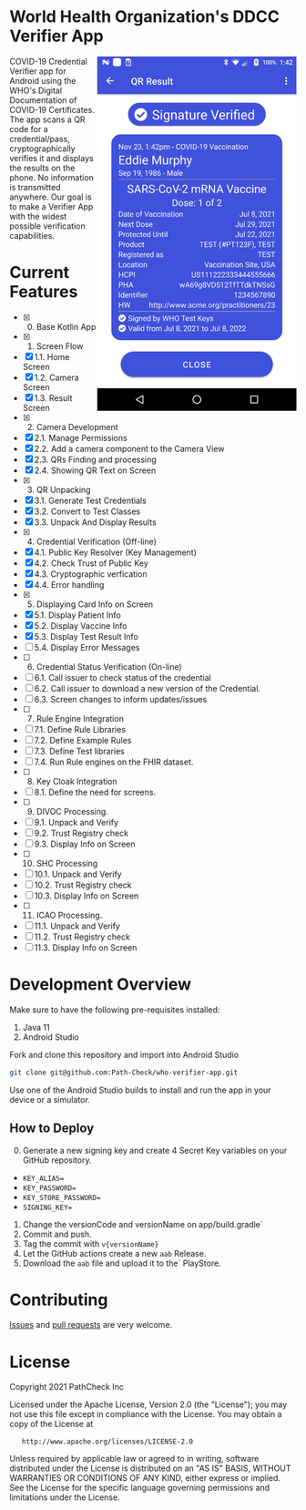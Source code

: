# World Health Organization's DDCC Verifier App

<img align="right" src="./docs/screenshots/3.Results.png" data-canonical-src="./docs/screenshots/3.Results.png" width="350px"/>

COVID-19 Credential Verifier app for Android using the WHO's Digital Documentation of COVID-19 Certificates. The app scans a QR code for a credential/pass, cryptographically verifies it and displays the results on the phone. No information is transmitted anywhere. Our goal is to make a Verifier App with the widest possible verification capabilities.

# Current Features

- [x] 0. Base Kotlin App
- [x] 1. Screen Flow
- [x] 1.1. Home Screen
- [x] 1.2. Camera Screen
- [x] 1.3. Result Screen
- [x] 2. Camera Development
- [x] 2.1. Manage Permissions
- [x] 2.2. Add a camera component to the Camera View
- [x] 2.3. QRs Finding and processing
- [x] 2.4. Showing QR Text on Screen
- [x] 3. QR Unpacking
- [x] 3.1. Generate Test Credentials
- [x] 3.2. Convert to Test Classes
- [x] 3.3. Unpack And Display Results
- [x] 4. Credential Verification (Off-line)
- [x] 4.1. Public Key Resolver (Key Management)
- [x] 4.2. Check Trust of Public Key
- [x] 4.3. Cryptographic verfication
- [x] 4.4. Error handling
- [x] 5. Displaying Card Info on Screen
- [x] 5.1. Display Patient Info
- [x] 5.2. Display Vaccine Info
- [x] 5.3. Display Test Result Info
- [ ] 5.4. Display Error Messages
- [ ] 6. Credential Status Verification (On-line)
- [ ] 6.1. Call issuer to check status of the credential
- [ ] 6.2. Call issuer to download a new version of the Credential.
- [ ] 6.3. Screen changes to inform updates/issues
- [ ] 7. Rule Engine Integration
- [ ] 7.1. Define Rule Libraries
- [ ] 7.2. Define Example Rules
- [ ] 7.3. Define Test libraries
- [ ] 7.4. Run Rule engines on the FHIR dataset.
- [ ] 8. Key Cloak Integration
- [ ] 8.1. Define the need for screens.
- [ ] 9. DIVOC Processing.
- [ ] 9.1. Unpack and Verify
- [ ] 9.2. Trust Registry check
- [ ] 9.3. Display Info on Screen
- [ ] 10. SHC Processing
- [ ] 10.1. Unpack and Verify
- [ ] 10.2. Trust Registry check
- [ ] 10.3. Display Info on Screen
- [ ] 11. ICAO Processing.
- [ ] 11.1. Unpack and Verify
- [ ] 11.2. Trust Registry check
- [ ] 11.3. Display Info on Screen

# Development Overview

Make sure to have the following pre-requisites installed:
1. Java 11
2. Android Studio

Fork and clone this repository and import into Android Studio
```bash
git clone git@github.com:Path-Check/who-verifier-app.git
```

Use one of the Android Studio builds to install and run the app in your device or a simulator.

## How to Deploy

0. Generate a new signing key and create 4 Secret Key variables on your GitHub repository.
- `KEY_ALIAS=`
- `KEY_PASSWORD=`
- `KEY_STORE_PASSWORD=`
- `SIGNING_KEY=`

1. Change the versionCode and versionName on app/build.gradle`
2. Commit and push. 
3. Tag the commit with `v{versionName}`
4. Let the GitHub actions create a new `aab` Release. 
5. Download the `aab` file and upload it to the` PlayStore. 

# Contributing

[Issues](https://github.com/Path-Check/who-verifier-app/issues) and [pull requests](https://github.com/Path-Check/who-verifier-app/pulls) are very welcome.

# License

Copyright 2021 PathCheck Inc

Licensed under the Apache License, Version 2.0 (the "License");
you may not use this file except in compliance with the License.
You may obtain a copy of the License at

       http://www.apache.org/licenses/LICENSE-2.0

Unless required by applicable law or agreed to in writing, software
distributed under the License is distributed on an "AS IS" BASIS,
WITHOUT WARRANTIES OR CONDITIONS OF ANY KIND, either express or implied.
See the License for the specific language governing permissions and
limitations under the License.